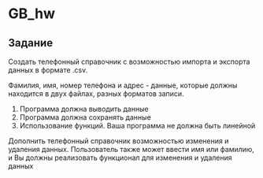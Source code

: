 # GB_hw
## Задание 

Создать телефонный справочник с возможностью импорта и экспорта данных в формате .csv.

Фамилия, имя, номер телефона и адрес - данные, которые должны находится в двух файлах, разных форматов записи.

1. Программа должна выводить данные
2. Программа должна сохранять данные
3. Использование функций. Ваша программа не должна быть линейной

Дополнить телефонный справочник возможностью изменения и удаления данных. Пользователь также может ввести имя или фамилию, и Вы должны реализовать функционал для изменения и удаления данных

   
